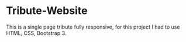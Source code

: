 # Tribute-Website
This is a single page tribute fully responsive, for this project I had to use HTML, CSS, Bootstrap 3.
